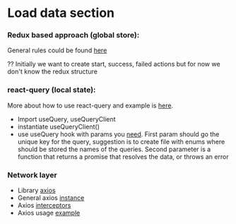 # Load data section

### Redux based approach (global store):

General rules could be found [here](https://redux-saga.js.org/docs/introduction/GettingStarted)

?? Initially we want to create start, success, failed actions but for now we don't know the redux structure

### react-query (local state):

More about how to use react-query and example is [here](https://react-query.tanstack.com/overview).

- Import useQuery, useQueryClient
- instantiate useQueryClient()
- use useQuery hook with params you [need](https://react-query.tanstack.com/guides/queries). First param should go the unique key for the query,
  suggestion is to create file with enums where should be stored the names of the queries. Second parameter is a function that returns a promise that resolves the data, or
  throws an error

### Network layer

- Library [axios](https://axios-http.com/docs/intro)
- General axios [instance](https://github.com/IlyaNeron/starter/blob/main/src/services/api/api.ts)
- Axios [interceptors](https://github.com/IlyaNeron/starter/blob/main/src/services/api/interceptor.ts)
- Axios usage [example](https://github.com/IlyaNeron/starter/blob/main/src/services/api/app/postApi.ts)
